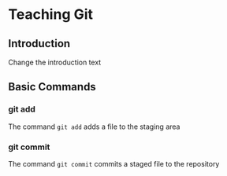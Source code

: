 # Teaching Git

## Introduction

Change the introduction text

## Basic Commands

### git add

The command `git add` adds a file to the staging area

### git commit

The command `git commit` commits a staged file to the repository
